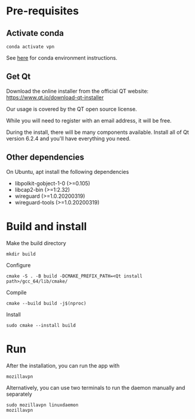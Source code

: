 # Pre-requisites

## Activate conda

`conda activate vpn`

See [here](./index.md#conda) for conda environment instructions.

## Get Qt

Download the online installer from the official QT website: https://www.qt.io/download-qt-installer

Our usage is covered by the QT open source license.

While you will need to register with an email address, it will be free.

During the install, there will be many components available.
Install all of Qt version 6.2.4 and you'll have everything you need.

## Other dependencies

On Ubuntu, apt install the following dependencies

* libpolkit-gobject-1-0 (>=0.105)
* libcap2-bin (>=1:2.32)
* wireguard (>=1.0.20200319)
* wireguard-tools (>=1.0.20200319)

# Build and install

Make the build directory

    mkdir build

Configure

    cmake -S . -B build -DCMAKE_PREFIX_PATH=<Qt install path>/gcc_64/lib/cmake/

Compile

    cmake --build build -j$(nproc)

Install

    sudo cmake --install build

# Run

After the installation, you can run the app with

    mozillavpn


Alternatively, you can use two terminals to run the daemon manually and separately

    sudo mozillavpn linuxdaemon
    mozillavpn
